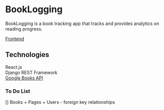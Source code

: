 # BookLogging

BookLogging is a book tracking app that tracks and provides analytics on reading progress.

[Frontend](https://github.com/zhaoj1/book-tracker-front)

## Technologies

React.js    
Django REST Framework    
[Google Books API](https://developers.google.com/books)    

### To Do List

[] Books + Pages + Users - foreign key relationships    